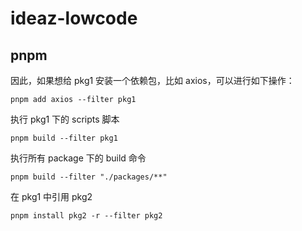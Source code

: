 # ideaz-lowcode

## pnpm

因此，如果想给 pkg1 安装一个依赖包，比如 axios，可以进行如下操作：

`pnpm add axios --filter pkg1`

执行 pkg1 下的 scripts 脚本

`pnpm build --filter pkg1`

执行所有 package 下的 build 命令

`pnpm build --filter "./packages/**"`

在 pkg1 中引用 pkg2

`pnpm install pkg2 -r --filter pkg2`
